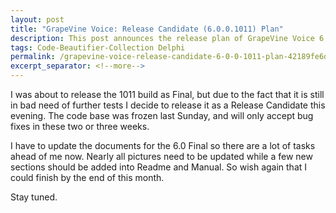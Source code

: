 ```yaml
---
layout: post
title: "GrapeVine Voice: Release Candidate (6.0.0.1011) Plan"
description: This post announces the release plan of GrapeVine Voice 6.0.0.1011.
tags: Code-Beautifier-Collection Delphi
permalink: /grapevine-voice-release-candidate-6-0-0-1011-plan-42189fe6d376
excerpt_separator: <!--more-->
---
```

I was about to release the 1011 build as Final, but due to the fact that it is still in bad need of further tests I decide to release it as a Release Candidate this evening. The code base was frozen last Sunday, and will only accept bug fixes in these two or three weeks.

I have to update the documents for the 6.0 Final so there are a lot of tasks ahead of me now. Nearly all pictures need to be updated while a few new sections should be added into Readme and Manual. So wish again that I could finish by the end of this month.

Stay tuned.
<!--more-->